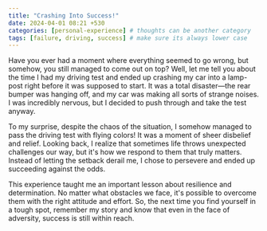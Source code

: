 ```yaml
---
title: "Crashing Into Success!"
date: 2024-04-01 08:21 +530
categories: [personal-experience] # thoughts can be another category
tags: [failure, driving, success] # make sure its always lower case
---
```


Have you ever had a moment where everything seemed to go wrong, but somehow, you still managed to come out on top? Well, let me tell you about the time I had my driving test and ended up crashing my car into a lamp-post right before it was supposed to start. It was a total disaster—the rear bumper was hanging off, and my car was making all sorts of strange noises. I was incredibly nervous, but I decided to push through and take the test anyway.

To my surprise, despite the chaos of the situation, I somehow managed to pass the driving test with flying colors! It was a moment of sheer disbelief and relief. Looking back, I realize that sometimes life throws unexpected challenges our way, but it's how we respond to them that truly matters. Instead of letting the setback derail me, I chose to persevere and ended up succeeding against the odds.

This experience taught me an important lesson about resilience and determination. No matter what obstacles we face, it's possible to overcome them with the right attitude and effort. So, the next time you find yourself in a tough spot, remember my story and know that even in the face of adversity, success is still within reach.